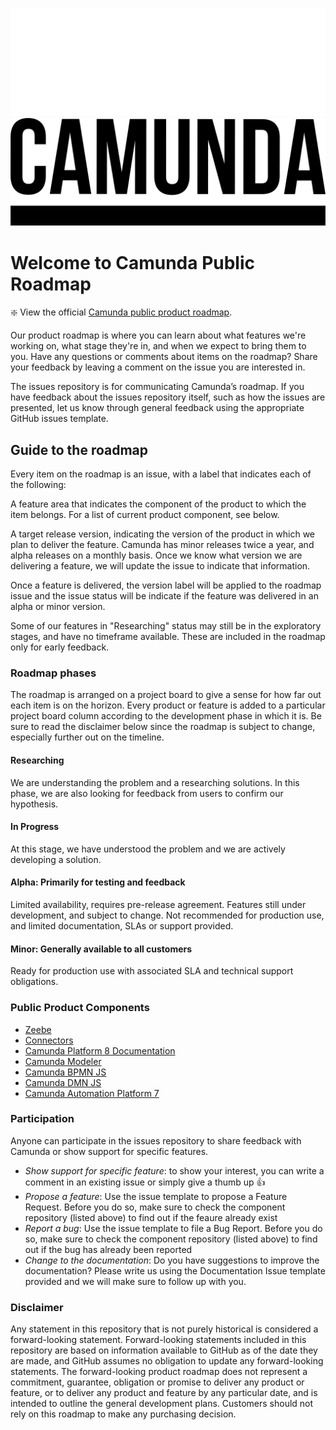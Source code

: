 ![Logo Dark](https://github.com/camunda/issues/blob/main/resources/Logo_White_Github.png#gh-dark-mode-only)
![Logo Light](https://github.com/camunda/issues/blob/main/resources/Logo_Black.png#gh-light-mode-only)

# Welcome to Camunda Public Roadmap 

❇️ View the official [Camunda public product roadmap](https://github.com/orgs/camunda/projects/57).

Our product roadmap is where you can learn about what features we're working on, what stage they're in, and when we expect to bring them to you. Have any questions or comments about items on the roadmap? Share your feedback by leaving a comment on the issue you are interested in.

The issues repository is for communicating Camunda’s roadmap. If you have feedback about the issues repository itself, such as how the issues are presented, let us know through general feedback using the appropriate GitHub issues template.

## Guide to the roadmap
Every item on the roadmap is an issue, with a label that indicates each of the following:

A feature area that indicates the component of the product to which the item belongs. For a list of current product component, see below.

A target release version, indicating the version of the product in which we plan to deliver the feature. Camunda has minor releases twice a year, and alpha releases on a monthly basis. Once we know what version we are delivering a feature, we will update the issue to indicate that information.

Once a feature is delivered, the version label will be applied to the roadmap issue and the issue status will be indicate if the feature was delivered in an alpha or minor version.

Some of our features in "Researching" status may still be in the exploratory stages, and have no timeframe available. These are included in the roadmap only for early feedback. 

### Roadmap phases
The roadmap is arranged on a project board to give a sense for how far out each item is on the horizon. Every product or feature is added to a particular project board column according to the development phase in which it is. Be sure to read the disclaimer below since the roadmap is subject to change, especially further out on the timeline. 

#### Researching
We are understanding the problem and a researching solutions. In this phase, we are also looking for feedback from users to confirm our hypothesis.

#### In Progress
At this stage, we have understood the problem and we are actively developing a solution.

#### Alpha: Primarily for testing and feedback
Limited availability, requires pre-release agreement. Features still under development, and subject to change. Not recommended for production use, and limited documentation, SLAs or support provided.

#### Minor: Generally available to all customers
Ready for production use with associated SLA and technical support obligations.

### Public Product Components

- [Zeebe](https://github.com/camunda/zeebe)
- [Connectors](https://github.com/camunda/connectors)
- [Camunda Platform 8 Documentation](https://github.com/camunda/camunda-platform-docs)
- [Camunda Modeler](https://github.com/camunda/camunda-modeler)
- [Camunda BPMN JS](https://github.com/camunda/camunda-bpmn-js)
- [Camunda DMN JS](https://github.com/camunda/camunda-dmn-js)
- [Camunda Automation Platform 7](https://github.com/camunda/camunda-bpm-platform)

### Participation

Anyone can participate in the issues repository to share feedback with Camunda or show support for specific features. 

- *Show support for specific feature*: to show your interest, you can write a comment in an existing issue or simply give a thumb up :+1:
- *Propose a feature*: Use the issue template to propose a Feature Request. Before you do so, make sure to check the component repository (listed above) to find out if the feaure already exist
- *Report a bug*: Use the issue template to file a Bug Report. Before you do so, make sure to check the component repository (listed above) to find out if the bug has already been reported
- *Change to the documentation*: Do you have suggestions to improve the documentation? Please write us using the Documentation Issue template provided and we will make sure to follow up with you.

### Disclaimer
Any statement in this repository that is not purely historical is considered a forward-looking statement. Forward-looking statements included in this repository are based on information available to GitHub as of the date they are made, and GitHub assumes no obligation to update any forward-looking statements. The forward-looking product roadmap does not represent a commitment, guarantee, obligation or promise to deliver any product or feature, or to deliver any product and feature by any particular date, and is intended to outline the general development plans. Customers should not rely on this roadmap to make any purchasing decision.
